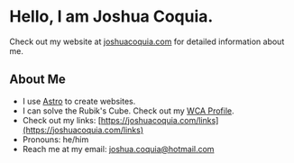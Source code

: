 # Hello, I am Joshua Coquia.

Check out my website at [joshuacoquia.com](https://joshuacoquia.com) for detailed information about me.

## About Me

- I use [Astro](https://astro.build) to create websites.
- I can solve the Rubik's Cube. Check out my [WCA Profile](https://www.worldcubeassociation.org/persons/2023COQU02).
- Check out my links: [https://joshuacoquia.com/links](https://joshuacoquia.com/links)
- Pronouns: he/him
- Reach me at my email: joshua.coquia@hotmail.com

<!-- Template text below: -->
<!--
**JoshuaCoquia/JoshuaCoquia** is a ✨ _special_ ✨ repository because its `README.md` (this file) appears on your GitHub profile.

Here are some ideas to get you started:

- 🔭 I’m currently working on ...
- 🌱 I’m currently learning ...
- 👯 I’m looking to collaborate on ...
- 🤔 I’m looking for help with ...
- 💬 Ask me about ...
- 📫 How to reach me: ...
- 😄 Pronouns: ...
- ⚡ Fun fact: ...
-->

